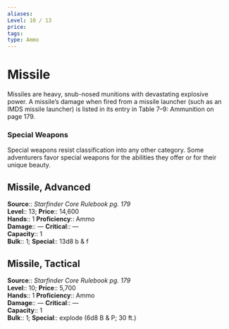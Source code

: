 ```yaml
---
aliases: 
Level: 10 / 13
price: 
tags: 
type: Ammo
---
```


# Missile

Missiles are heavy, snub-nosed munitions with devastating explosive power. A missile’s damage when fired from a missile launcher (such as an IMDS missile launcher) is listed in its entry in Table 7–9: Ammunition on page 179.

### Special Weapons

Special weapons resist classification into any other category. Some adventurers favor special weapons for the abilities they offer or for their unique beauty.  

## Missile, Advanced

**Source**:: _Starfinder Core Rulebook pg. 179_  
**Level**:: 13;
**Price**:: 14,600  
**Hands**:: 1
**Proficiency**:: Ammo  
**Damage**:: —
**Critical**:: —  
**Capacity**:: 1  
**Bulk**:: 1;
**Special**:: 13d8 b & f

## Missile, Tactical

**Source**:: _Starfinder Core Rulebook pg. 179_  
**Level**:: 10;
**Price**:: 5,700  
**Hands**:: 1
**Proficiency**:: Ammo  
**Damage**:: —
**Critical**:: —  
**Capacity**:: 1  
**Bulk**:: 1;
**Special**:: explode (6d8 B & P; 30 ft.)
